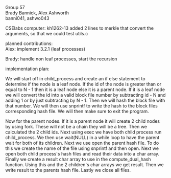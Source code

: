 Group 57  
Brady Bannick, Alex Ashworth  
banni041, ashwo043  

CSElabs computer: kh1262-13
added 2 lines to merkle that convert the arguments, so that we could test utils.c  


planned contributions:  
Alex: implement 3.2.1 (leaf processes)

Brady: handle non leaf processes, start the recursion

implementation plan:  

We will start off in child_process and create an if else statement to determine if the node
is a leaf node. If the id of the node is greater than or equal to N - 1 then it is a leaf node
else it is a parent node. If it is a leaf node we will convert the id into a valid block file number by
subtracting id - N and adding 1 or by just subtracting by N - 1. Then we will hash the block
file with that number. We will then use snprintf to write the hash to the block files corresponding
hash file. We will then make sure to exit the program. 

Now for the parent nodes. If it is a parent node it will create 2 child nodes by using fork. 
These will not be a chain they will be a tree. Then we calculated the 2 child ids. Next using exec we 
have both child process run child_process. We then use wait(NULL) in a while loop to have the parent wait for both of its children. 
Next we use open the parent hash file. To do this we create the name of the file using snprintf and then open. Next we open both
child process's hash files and read their data into a char array. Finally we create a result char array to use in the compute_dual_hash
function. Using this and the 2 children's char arrays we get result. Then we write result to the parents hash file. Lastly we close
all files.